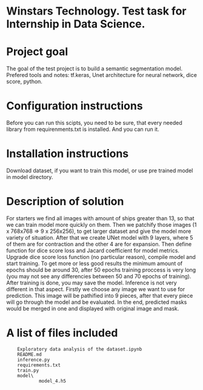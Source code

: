 # Winstars Technology. Test task for Internship in Data Science.
# Project goal
The goal of the test project is to build a semantic segmentation model. Prefered tools and notes: tf.keras, Unet architecture for neural network, dice score, python. 
# Configuration instructions 
Before you can run this scipts, you need to be sure, that every needed library from requirenments.txt is installed. And you can run it.
# Installation instructions 
Download dataset, if you want to train this model, or use pre trained model in model directory.
# Description of solution
For starters we find all images with amount of ships greater than 13, so that we can train model more quickly on them. Then we patchify those images (1 x 768x768 => 9 x 256x256), to get larger dataset and give the model more variety of situation. After that we create UNet model with 9 layers, where 5 of them are for contraction and the other 4 are for expansion. Then define function for dice score loss and Jacard coefficient for model metrics. Upgrade dice score loss function (no particular reason), compile model and start training. To get more or less good results the minimum amount of epochs should be around 30, after 50 epochs training proccess is very long (you may not see any differencies between 50 and 70 epochs of training). After training is done, you may save the model.
Inference is not very different in that aspect. Firstly we choose any image we want to use for prediction. This image will be pathified into 9 pieces, after that every piece will go through the model and be evaluated. In the end, predicted masks would be merged in one and displayed with original image and mask.
# A list of files included 
        Exploratory data analysis of the dataset.ipynb
        README.md
        inference.py
        requirements.txt
        train.py
        model\
                model_4.h5
